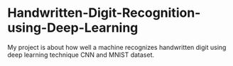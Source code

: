 # Handwritten-Digit-Recognition-using-Deep-Learning
My project is about how well a machine recognizes handwritten digit using deep learning technique CNN and MNIST dataset.
